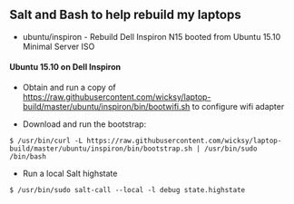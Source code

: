## Salt and Bash to help rebuild my laptops

* ubuntu/inspiron - Rebuild Dell Inspiron N15 booted from Ubuntu 15.10 Minimal Server ISO

#### Ubuntu 15.10 on Dell Inspiron

* Obtain and run a copy of https://raw.githubusercontent.com/wicksy/laptop-build/master/ubuntu/inspiron/bin/bootwifi.sh to configure wifi adapter

* Download and run the bootstrap:

```
$ /usr/bin/curl -L https://raw.githubusercontent.com/wicksy/laptop-build/master/ubuntu/inspiron/bin/bootstrap.sh | /usr/bin/sudo /bin/bash
```

* Run a local Salt highstate

```
$ /usr/bin/sudo salt-call --local -l debug state.highstate
```
